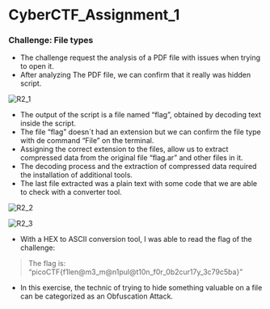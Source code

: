 # CyberCTF_Assignment_1

### Challenge: File types

* The challenge request the analysis of a PDF file with issues when trying to open it.
* After analyzing The PDF file, we can confirm that it really was hidden script.

 ![R2_1](https://user-images.githubusercontent.com/124681007/217531805-ec94141b-52bf-4c11-8e14-135a9307ff91.png)

* The output of the script is a file named “flag”, obtained by decoding text inside the script.
* The file “flag” doesn´t had an extension but we can confirm the file type with de command “File” on the terminal.
* Assigning the correct extension to the files, allow us to extract compressed data from the original file “flag.ar” and other files in it.
* The decoding process and the extraction of compressed data required the installation of additional tools.
* The last file extracted was a plain text with some code that we are able to check with a converter tool.

![R2_2](https://user-images.githubusercontent.com/124681007/217531910-0aa970af-5efc-4b17-a5d4-5d8b8e41c724.png)

![R2_3](https://user-images.githubusercontent.com/124681007/217532027-cd4c1e9b-206b-4320-b85a-25b2174a4d0f.png)


* With a HEX to ASCII conversion tool, I was able to read the flag of the challenge:
> The flag is: “picoCTF{f1len@m3_m@n1pul@t10n_f0r_0b2cur17y_3c79c5ba}”

* In this exercise, the technic of trying to hide something valuable on a file can be categorized as an Obfuscation Attack.
